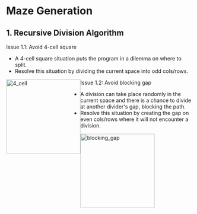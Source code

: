 # Maze Generation

## 1. Recursive Division Algorithm  

Issue 1.1: Avoid 4-cell square 
- A 4-cell square situation puts the program in a dilemma on where to split. 
- Resolve this situation by dividing the current space into odd cols/rows.

<img style="float: left;" width="200" height="200" src="https://user-images.githubusercontent.com/48362970/94020755-dcaec200-fde5-11ea-88e1-c32756236bf8.png" alt="4_cell" />

Issue 1.2: Avoid blocking gap
- A division can take place randomly in the current space and there is a chance to divide at another divider's gap, blocking the path. 
- Resolve this situation by creating the gap on even cols/rows where it will not encounter a division. 

<img style="float: left;" width="200" height="200" src="https://user-images.githubusercontent.com/48362970/94020357-6ad67880-fde5-11ea-9682-343dd222e9a1.png" alt="blocking_gap" />





